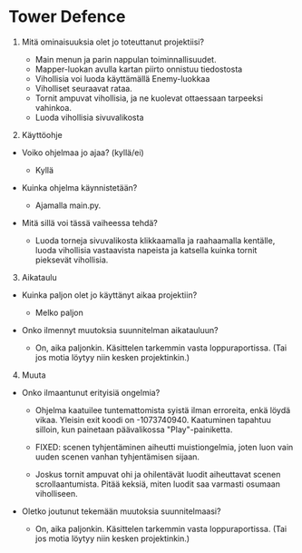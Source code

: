 # Tower Defence

1. Mitä ominaisuuksia olet jo toteuttanut projektiisi?
    * Main menun ja parin nappulan toiminnallisuudet.
    * Mapper-luokan avulla kartan piirto onnistuu tiedostosta
    * Vihollisia voi luoda käyttämällä Enemy-luokkaa
    * Viholliset seuraavat rataa.
    * Tornit ampuvat vihollisia, ja ne kuolevat ottaessaan tarpeeksi vahinkoa.
    * Luoda vihollisia sivuvalikosta
    
2. Käyttöohje
  - Voiko ohjelmaa jo ajaa? (kyllä/ei)
    * Kyllä
    
  - Kuinka ohjelma käynnistetään?
    * Ajamalla main.py.
    
  - Mitä sillä voi tässä vaiheessa tehdä?
    * Luoda torneja sivuvalikosta klikkaamalla ja raahaamalla kentälle, luoda vihollisia vastaavista napeista ja katsella kuinka tornit pieksevät vihollisia.
    
3. Aikataulu
  - Kuinka paljon olet jo käyttänyt aikaa projektiin?
    * Melko paljon
 
  - Onko ilmennyt muutoksia suunnitelman aikatauluun?
    * On, aika paljonkin. Käsittelen tarkemmin vasta loppuraportissa. (Tai jos motia löytyy niin kesken projektinkin.)

4. Muuta
  - Onko ilmaantunut erityisiä ongelmia?
    * Ohjelma kaatuilee tuntemattomista syistä ilman erroreita, enkä löydä vikaa. Yleisin exit koodi on -1073740940. Kaatuminen tapahtuu silloin, kun painetaan päävalikossa "Play"-painiketta.
    * FIXED: scenen tyhjentäminen aiheutti muistiongelmia, joten luon vain uuden scenen vanhan tyhjentämisen sijaan.
    
    * Joskus tornit ampuvat ohi ja ohilentävät luodit aiheuttavat scenen scrollaantumista. Pitää keksiä, miten luodit saa varmasti osumaan viholliseen.
    

  - Oletko joutunut tekemään muutoksia suunnitelmaasi?
    * On, aika paljonkin. Käsittelen tarkemmin vasta loppuraportissa. (Tai jos motia löytyy niin kesken projektinkin.)

    

    